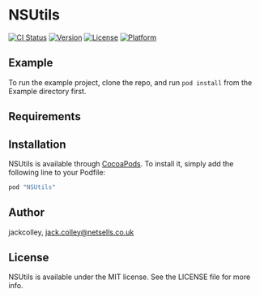 # NSUtils

[![CI Status](http://img.shields.io/travis/jackcolley/NSUtils.svg?style=flat)](https://travis-ci.org/jackcolley/NSUtils)
[![Version](https://img.shields.io/cocoapods/v/NSUtils.svg?style=flat)](http://cocoapods.org/pods/NSUtils)
[![License](https://img.shields.io/cocoapods/l/NSUtils.svg?style=flat)](http://cocoapods.org/pods/NSUtils)
[![Platform](https://img.shields.io/cocoapods/p/NSUtils.svg?style=flat)](http://cocoapods.org/pods/NSUtils)

## Example

To run the example project, clone the repo, and run `pod install` from the Example directory first.

## Requirements

## Installation

NSUtils is available through [CocoaPods](http://cocoapods.org). To install
it, simply add the following line to your Podfile:

```ruby
pod "NSUtils"
```

## Author

jackcolley, jack.colley@netsells.co.uk

## License

NSUtils is available under the MIT license. See the LICENSE file for more info.
